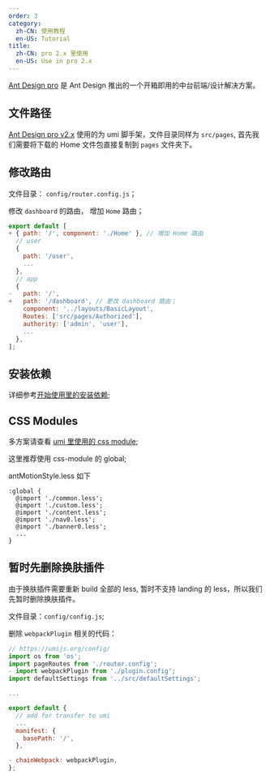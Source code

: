 ```yaml
---
order: 3
category:
  zh-CN: 使用教程
  en-US: Tutorial
title: 
  zh-CN: pro 2.x 里使用
  en-US: Use in pro 2.x
---
```


[Ant Design pro](https://pro.ant.design) 是 Ant Design 推出的一个开箱即用的中台前端/设计解决方案。

## 文件路径

[Ant Design pro v2.x](https://pro.ant.design) 使用的为 umi 脚手架，文件目录同样为 `src/pages`, 首先我们需要将下载的 Home 文件包直接复制到 `pages` 文件夹下。

## 修改路由

文件目录：  `config/router.config.js`；

修改 `dashboard` 的路由， 增加 `Home` 路由；

```js
export default [
+ { path: '/', component: './Home' }, // 增加 Home 路由
  // user
  {
    path: '/user',
    ...
  },
  // app
  {
-   path: '/',
+   path: '/dashboard', // 更改 dashboard 路由；
    component: '../layouts/BasicLayout',
    Routes: ['src/pages/Authorized'],
    authority: ['admin', 'user'],
    ...
  },
];
```

## 安装依赖

详细参考[开始使用里的安装依赖](docs/use/getting-started-cn#安装依赖);

## CSS Modules

多方案请查看 [umi 里使用的 css module](/docs/use/umi-cn#CSS-Modules);

这里推荐使用 css-module 的 global;

antMotionStyle.less 如下

```
:global {
  @import './common.less';
  @import './custom.less';
  @import './content.less';
  @import './nav0.less';
  @import './banner0.less';
  ...
}
```

## 暂时先删除换肤插件

由于换肤插件需要重新 build 全部的 less, 暂时不支持 landing 的 less，所以我们先暂时删除换肤插件。

文件目录：`config/config.js`;

删除 `webpackPlugin` 相关的代码：
```jsx
// https://umijs.org/config/
import os from 'os';
import pageRoutes from './router.config';
- import webpackPlugin from './plugin.config';
import defaultSettings from '../src/defaultSettings';

...

export default {
  // add for transfer to umi
  ...
  manifest: {
    basePath: '/',
  },

- chainWebpack: webpackPlugin,
};

```